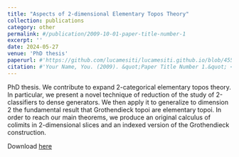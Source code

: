 ```yaml
---
title: "Aspects of 2-dimensional Elementary Topos Theory"
collection: publications
category: other
permalink: #/publication/2009-10-01-paper-title-number-1
excerpt: ''
date: 2024-05-27
venue: 'PhD thesis'
paperurl: #'https://github.com/lucamesiti/lucamesiti.github.io/blob/4553d5f540e6d8ed425118238f6ef427793d6ef6/files/MastersThesis.pdf'
citation: #'Your Name, You. (2009). &quot;Paper Title Number 1.&quot; <i>Journal 1</i>. 1(1).'
---
```

PhD thesis. We contribute to expand 2-categorical elementary topos theory. In particular, we present a novel technique of reduction of the study of 2-classifiers to dense generators. We then apply it to generalize to dimension 2 the fundamental result that Grothendieck topoi are elementary topoi. In order to reach our main theorems, we produce an original calculus of colimits in 2-dimensional slices and an indexed version of the Grothendieck construction.

Download [here](https://github.com/lucamesiti/lucamesiti.github.io/blob/4553d5f540e6d8ed425118238f6ef427793d6ef6/files/MastersThesis.pdf)
